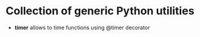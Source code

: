 # Collection of generic Python utilities

- **timer** allows to time functions using @timer decorator
